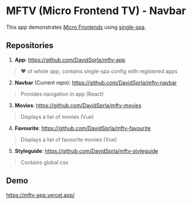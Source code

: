 # MFTV (Micro Frontend TV) - Navbar
This app demonstrates [Micro Frontends](https://martinfowler.com/articles/micro-frontends.html) using [single-spa](https://single-spa.js.org/).
## Repositories
1. **App**: https://github.com/DavidSprla/mftv-app
> ♥ of whole app, contains single-spa config with registered apps
2. **Navbar** (Current repo): https://github.com/DavidSprla/mftv-navbar
> Provides navigation in app (React)
3. **Movies**: https://github.com/DavidSprla/mftv-movies
> Displays a list of movies (Vue)
4. **Favourite**: https://github.com/DavidSprla/mftv-favourite
> Displays a list of favourite movies (Vue)
5. **Styleguide**: https://github.com/DavidSprla/mftv-styleguide
> Contains global css
## Demo
https://mftv-app.vercel.app/
